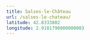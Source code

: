 ```yaml
---
title: Salses-le-Château
url: /salses-le-chateau/
latitude: 42.8333802
longitude: 2.9181798000000003
---
```

